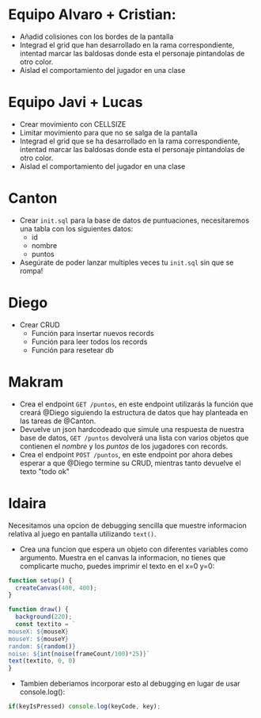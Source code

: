 # Equipo Alvaro + Cristian:

- Añadid colisiones con los bordes de la pantalla
- Integrad el grid que han desarrollado en la rama correspondiente, intentad marcar las baldosas donde esta el personaje pintandolas de otro color.
- Aislad el comportamiento del jugador en una clase

# Equipo Javi + Lucas

- Crear movimiento con CELLSIZE
- Limitar movimiento para que no se salga de la pantalla
- Integrad el grid que se ha desarrollado en la rama correspondiente, intentad marcar las baldosas donde esta el personaje pintandolas de otro color.
- Aislad el comportamiento del jugador en una clase

# Canton

- Crear `init.sql` para la base de datos de puntuaciones, necesitaremos una tabla con los siguientes datos:
    - id
    - nombre
    - puntos
- Asegúrate de poder lanzar multiples veces tu `init.sql` sin que se rompa!

# Diego

- Crear CRUD
    - Función para insertar nuevos records
    - Función para leer todos los records
    - Función para resetear db

# Makram

- Crea el endpoint `GET /puntos`, en este endpoint utilizarás la función que creará @Diego siguiendo la estructura de datos que hay planteada en las tareas de @Canton.
- Devuelve un json hardcodeado que simule una respuesta de nuestra base de datos, `GET /puntos` devolverá una lista con varios objetos que contienen el *nombre* y los *puntos* de los jugadores con records.
- Crea el endpoint `POST /puntos`, en este endpoint por ahora debes esperar a que @Diego termine su CRUD, mientras tanto devuelve el texto "todo ok"

# Idaira

Necesitamos una opcion de debugging sencilla que muestre informacion relativa al juego en pantalla utilizando `text()`.
- Crea una funcion que espera un objeto con diferentes variables como argumento. Muestra en el canvas la informacion, no tienes que complicarte mucho, puedes imprimir el texto en el x=0 y=0:

```js
function setup() {
  createCanvas(400, 400);
}

function draw() {
  background(220);
  const textito = `
mouseX: ${mouseX} 
mouseY: ${mouseY}
random: ${random()}
noise: ${int(noise(frameCount/100)*25)}`
text(textito, 0, 0)
}
```
- Tambien deberiamos incorporar esto al debugging en lugar de usar console.log():
```js
if(keyIsPressed) console.log(keyCode, key);
```

